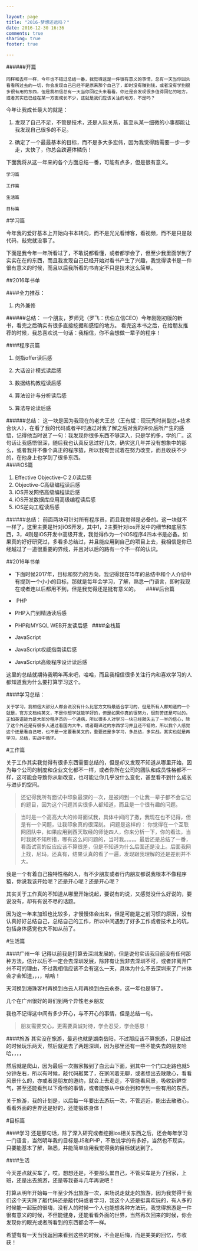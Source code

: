 ```yaml
---

layout: page
title: "2016-梦想还远吗？"
date: 2016-12-30 16:36
comments: true
sharing: true
footer: true

---
```


######开篇

	同样和去年一样，今年也不错过总结一番，我觉得这是一件很有意义的事情，总有一天当你回头看看所过去的一切，你会发现自己已经不是原来那个自己了，即时没有赚到钱，或者没有学到很多很有用的东西，但是我相信总有一天当你回过头来看看，你还是会发现很多值得回忆的地方，或者其实已已经在某一方面成长不少，这就是我们应该关注的地方，不是吗？


今年让我成长最大的就是：

1. 发现了自己不足，不管是技术，还是人际关系，甚至从某一细微的小事都能让我发现自己很多的不足。

2. 确定了一个最最基本的目标，而不是多大多宏伟，因为我觉得路需要一步一步走，太快了，你总会跌遍体鳞伤！

下面我将从这一年来的各个方面总结一番，可能有点多，但是很有意义。

	学习篇

    工作篇

    生活篇
    
    目标篇


#学习篇

今年我的爱好基本上开始向书本转向，而不是光光看博客，看视频，而不是只是敲代码，敲完就没事了。

下面是我今年一年所看过了，不敢说都看懂，或者都学会了，但至少我里面学到了实实在在的东西，而且我发现自己已经开始对看书产生了兴趣，我觉得读书是一件很有意义的时候，而且以后我所看的书肯定不只是技术这么简单。

##2016年书单

####全力推荐：


1. 内外兼修

######总结：
	一个朋友，罗师兄（罗飞：优伯立信CEO）今年刚刚初版的新书，看完之后确实有很多直接挖掘和感悟的地方。
	看完这本书之后，在给朋友推荐的时候，我总喜欢说一句话：我相信，你不会想做一辈子的程序！



####程序员篇
 

1. 剑指offer读后感 

2. 大话设计模式读后感
	 	
3. 数据结构教程读后感
	 	
4. 算法设计与分析读后感

5. 算法导论读后感
 	

######总结：
	这一块是因为我现在的老大王总（王有斌：现玩秀时尚副总+技术合伙人），在看了我的代码或者平时通过对我了解之后对我的评价后所产生的感悟，记得他当时说了一句：我发现你很多东西不够深入，只是学的多，学的广。这句话让我感悟很深，随后我也认真反思过好几次，确实这几年并没有想象中的那么，或者我并不像个真正的程序猿，所以我有尝试着在努力改变，而且收获不少的，在他身上也学到了很多东西。
 	
####iOS篇
 

1. Effective Objective-C 2.0读后感
 
2. Objective-C高级编程读后感
 
3. iOS开发网络高级编程读后感
 
4. iOS开发数据库应用高级编程读后感
 
5. iOS逆向工程读后感

######总结：
	 前面两块可针对所有程序员，而且我觉得是必备的。这一块就不一样了，这里主要是针对iOS开发，其中1，2主要针对ios开发中的细节和底层东西，3，4则是iOS开发中高级开发，我觉得作为一个iOS程序4四本书是必备。如果真的好好研究过，多看多总结过，并且能应用到自己的项目上去，我相信是你已经越过了一道很重要的界线，并且对以后的路有一个不一样的认识。

##2016年书单
 

+ 下面时候2017年，目标和努力的方向，我记得我在15年的总结中和个人介绍中有提到一个小小的目标，那就是每年会学习，了解，熟悉一门语言，即时我现在或者连以后都用不到，但是我觉得还是挺有意义的。
 
 
####后台篇
 
+  PHP
 
+ PHP入门到精通读后感
 
+ PHP和MYSQL WEB开发读后感
 
####全栈篇
 
+ JavaScript
 
+ JavaScript权威指南读后感

+ JavaScript高级程序设计读后感


这里的总结就期待我明年再来吧，哈哈，而且我相信很多关注行内和喜欢学习的人都知道我为什么要打算学习这个。


####学习总结：

	关于学习，我相信大部分人都会说没有什么比官方文档最适合学习的，但是所有人都知道的一个就是，官方文档纯英文，不是你想学就能学好的，但是如果你真的很努力，很刻苦还是可以的。正如英语能力是大部分程序员的一个通病，所以很多人对学习一块已经就失去了一半的信心，除了这个外还是有很多人通过看国内大牛，或者翻译过的东西学习并且还不错的，所以我个人感觉这个还是看自己吧，也不是一定要看英文的，重要还是多学习，多总结，多实战。其实也就是再学习，总结，实战中循环。


#工作篇

关于工作其实我觉得有很多东西需要总结的，但是却又发现不知道从哪里开始，因为每个公司的制度和企业文化都不一样，或者你所在公司的团队和成员性格都不一样，这可能会导致你从新改变，也可能让你几乎没什么变化，甚至看不到什么成长与进步的空间。


> 还记得我所有面试中印象最深的一次，是被问到一个让我一辈子都不会忘记的题目，因为这个问题其实很多人都知道，而且是一个很有趣的问题。

> 当时是一个高高大大的帅哥面试我，具体中间问了撒，我现在也不记得，但是有一个问题，让我印象真的很深刻。
> 问题是这样的：
> 你觉得在一个互联网团队中，如果应用到西天取经的师徒四人，你来分析一下，你的看法，当时我就不知所措，哪有这么问问题的，当时我。。。。。最后还是总结了一番，看面试官的反应应该不算很差，但是不知道为什么后面还是没上。后面我网上找，尼玛，还真有，结果认真的看了一遍，发现跟我理解的还是差别并不大。

我是一个有着自己独特性格的人，有不少朋友或者行内朋友都说我根本不像程序猿，你说我该开始呢？还是开心呢？还是开心呢？


 

其实关于工作真的不知道从哪里开始说起，要说有的说，又感觉没什么好说的，要说没有，却有有说不尽的话题。

因为这一年来加班也比较多，才慢慢体会出来，但是可能是之前习惯的原因，没有认真好好总结自己，总结自己的工作，所以中间遇到了好多工作或者技术上的坑，包括身体感觉也大不如从前了。


#生活篇

####广州一年
记得以前我是打算去深圳发展的，但是说句实话我目前没有任何那种方法，估计以后不一定会去深圳发展，除非有让我非去深圳不可，或者非离开广州不可的理由，不过我相信应该不会有这么一天，具体为什么不去深圳来了广州体会才会知道，，，，哈哈！

天河换到海珠客村再换到白云人和再换到白云永泰，这一年也是够了。

几个在广州很好的哥们到两个异性老乡朋友

我也不记得这中间有多少开心，与不开心的事情，但是总结一句。


> 朋友需要交心，更需要真诚对待，学会忍受，学会感恩！


####旅游
其实没在旅游，最远也就是湖南岳阳，不过那应该不算旅游，只是经过的时候玩乐两天，然后就是去了两趟深圳，因为那里还有一些不能失去的朋友哈哈，，，，

然后就是爬山，因为最后一次搬家搬到了白云山下面，到其中一个门口走路也就5分钟左右，所以有时候，敲代码敲累了，在家闲着无聊，或者想出去散散心，看看风景什么的，亦或者是朋友的邀约，就会上去走走，不管能看风景，吸收新鲜空气，甚至还能看到以下奇怪的事情，或者能够从中体会到和学到一些有用的东西。

关于旅游，我的计划是，以后每一年要出去游玩一次，不管远近，能出去散散心，看看外面的世界还是好的，还能锻炼身体！

    
#目标篇

####学习
还是那句话，除了深入研究或者挖掘ios相关东西之后，还会每年学习一门语言，当然明年我的目标是JS和PHP，不敢说学的有多好，当然也不现实，只要能基本了解，熟悉，并能简单应用我觉得我的目标就达到了。


####生活

今天差点就买车了，哎。想想还是，不要那么累自己，不管买车是为了回家，上班，还是出去旅游，还是等我奋斗几年再说吧！

打算从明年开始每一年至少外出旅游一次，来场说走就走的旅游，因为我觉得干我们这个天天除了敲代码还是敲代码或者学习，我这个人还是挺喜欢玩的，有人多的时候能一起玩的很嗨，没有人的时候一个人也能想各种方法玩，我觉得旅游是一件很有意义的时候，不但能健身，还能看看外面的世界，当然再次回来的时候，你会发现你的眼光或者所看到的东西都会不一样。


希望有有一天当我返回来看到这些的时候，不会是后悔，而是美美的回忆，与收获！



